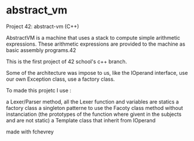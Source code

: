 # abstract_vm
Project 42: abstract-vm (C++)

AbstractVM is a machine that uses a stack to compute simple arithmetic expressions. These arithmetic expressions are provided to the machine as basic assembly programs.42

This is the first project of 42 school's c++ branch.

Some of the architecture was impose to us, like the IOperand interface, use our own Exception class, use a factory class.

To made this projetc I use :

   a Lexer/Parser method,
   all the Lexer function and variables are statics
   a factory class
   a singleton patterne to use the Facoty class method without instanciation (the prototypes of the function where givent in the subjects and are not static)
   a Template class that inherit from IOperand

made with fchevrey
